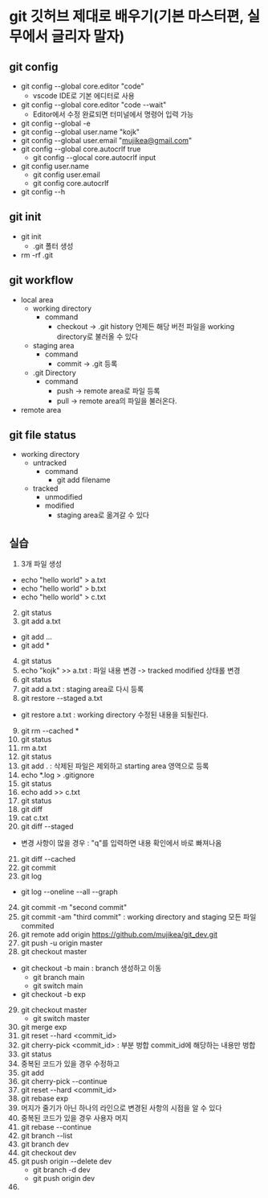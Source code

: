 # git 깃허브 제대로 배우기(기본 마스터편, 실무에서 글리자 말자)

## git config
* git config --global core.editor "code"
  * vscode IDE로 기본 에디터로 사용
* git config --global core.editor "code --wait"
  * Editor에서 수정 완료되면 터미널에서 명령어 입력 가능
* git config --global -e
* git config --global user.name "kojk"
* git config --global user.email "mujikea@gmail.com"
* git config --global core.autocrlf true
  * git config --glocal core.autocrlf input
* git config user.name
  * git config user.email
  * git config core.autocrlf
* git config --h
## git init
* git init 
  * .git 폴터 생성
* rm -rf .git
## git workflow 
* local area
  * working directory
    * command 
      * checkout -> .git history 언제든 해당 버전 파일을 working directory로 불러올 수 있다 
  * staging area
    * command 
      * commit -> .git 등록
  * .git Directory
    * command
      * push -> remote area로 파일 등록
      * pull -> remote area의 파일을 불러온다.
* remote area
## git file status
* working directory
  * untracked
    * command
      * git add filename
  * tracked
    * unmodified
    * modified
      * staging area로 옮겨갈 수 있다
## 실습
1. 3개 파일 생성
  * echo "hello world" > a.txt
  * echo "hello world" > b.txt
  * echo "hello world" > c.txt
2. git status
3. git add a.txt
  * git add <filename>...
  * git add *
4. git status
5. echo "kojk" >> a.txt : 파일 내용 변경 -> tracked modified 상태롤 변경
6. git status
7. git add a.txt : staging area로 다시 등록
8. git restore --staged a.txt
  * git restore a.txt : working directory 수정된 내용을 되될린다.
9.  git rm --cached *
10. git status
11. rm a.txt
12. git status
13. git add . : 삭제된 파일은 제외하고 starting area 영역으로 등록
14. echo *.log > .gitignore
15. git status
16. echo add >> c.txt
17. git status
18. git diff
19. cat c.txt
20. git diff --staged
  *  변경 사항이 많을 경우 : "q"를 입력하면 내용 확인에서 바로 빠져나옴
21. git diff --cached
22. git commit
23. git log
  * git log --oneline --all --graph
24. git commit -m "second commit"
25. git commit -am "third commit" : working directory and staging 모든 파일 commited
26. git remote add origin https://github.com/mujikea/git_dev.git
27. git push -u origin master
28. git checkout master
  * git checkout -b main : branch 생성하고 이동
    * git branch main
    * git switch main
  * git checkout -b exp
29. git checkout master
    * git switch master
30. git merge exp
31. git reset --hard <commit_id>
32. git cherry-pick <commit_id> : 부분 벙합 commit_id에 해당하는 내용만 벙합
33. git status 
34. 중복된 코드가 있을 경우 수정하고
35. git add <filename>
36. git cherry-pick --continue
37. git reset --hard <commit_id>
38. git rebase exp
39. 머지가 줄기가 아닌 하나의 라인으로 변경된 사항의 시점을 알 수 있다
40. 중복된 코드가 있을 경우 사용자 머지
41. git rebase --continue
42. git branch --list
43. git branch dev
44. git checkout dev
45. git push origin --delete dev
    * git branch -d dev
    * git push origin dev
46. 

